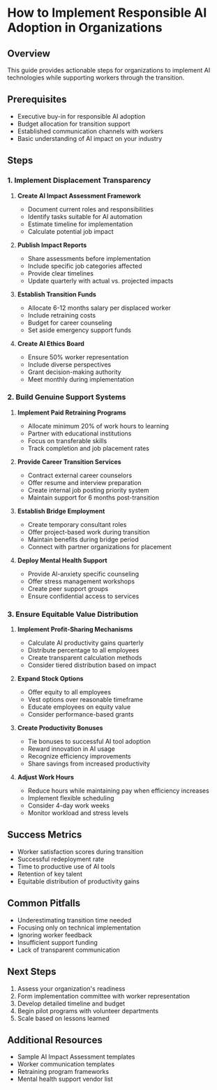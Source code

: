 # How to Implement Responsible AI Adoption in Organizations

## Overview

This guide provides actionable steps for organizations to implement AI technologies while supporting workers through the transition.

## Prerequisites

- Executive buy-in for responsible AI adoption
- Budget allocation for transition support
- Established communication channels with workers
- Basic understanding of AI impact on your industry

## Steps

### 1. Implement Displacement Transparency

1. **Create AI Impact Assessment Framework**
   - Document current roles and responsibilities
   - Identify tasks suitable for AI automation
   - Estimate timeline for implementation
   - Calculate potential job impact

2. **Publish Impact Reports**
   - Share assessments before implementation
   - Include specific job categories affected
   - Provide clear timelines
   - Update quarterly with actual vs. projected impacts

3. **Establish Transition Funds**
   - Allocate 6-12 months salary per displaced worker
   - Include retraining costs
   - Budget for career counseling
   - Set aside emergency support funds

4. **Create AI Ethics Board**
   - Ensure 50% worker representation
   - Include diverse perspectives
   - Grant decision-making authority
   - Meet monthly during implementation

### 2. Build Genuine Support Systems

1. **Implement Paid Retraining Programs**
   - Allocate minimum 20% of work hours to learning
   - Partner with educational institutions
   - Focus on transferable skills
   - Track completion and job placement rates

2. **Provide Career Transition Services**
   - Contract external career counselors
   - Offer resume and interview preparation
   - Create internal job posting priority system
   - Maintain support for 6 months post-transition

3. **Establish Bridge Employment**
   - Create temporary consultant roles
   - Offer project-based work during transition
   - Maintain benefits during bridge period
   - Connect with partner organizations for placement

4. **Deploy Mental Health Support**
   - Provide AI-anxiety specific counseling
   - Offer stress management workshops
   - Create peer support groups
   - Ensure confidential access to services

### 3. Ensure Equitable Value Distribution

1. **Implement Profit-Sharing Mechanisms**
   - Calculate AI productivity gains quarterly
   - Distribute percentage to all employees
   - Create transparent calculation methods
   - Consider tiered distribution based on impact

2. **Expand Stock Options**
   - Offer equity to all employees
   - Vest options over reasonable timeframe
   - Educate employees on equity value
   - Consider performance-based grants

3. **Create Productivity Bonuses**
   - Tie bonuses to successful AI tool adoption
   - Reward innovation in AI usage
   - Recognize efficiency improvements
   - Share savings from increased productivity

4. **Adjust Work Hours**
   - Reduce hours while maintaining pay when efficiency increases
   - Implement flexible scheduling
   - Consider 4-day work weeks
   - Monitor workload and stress levels

## Success Metrics

- Worker satisfaction scores during transition
- Successful redeployment rate
- Time to productive use of AI tools
- Retention of key talent
- Equitable distribution of productivity gains

## Common Pitfalls

- Underestimating transition time needed
- Focusing only on technical implementation
- Ignoring worker feedback
- Insufficient support funding
- Lack of transparent communication

## Next Steps

1. Assess your organization's readiness
2. Form implementation committee with worker representation
3. Develop detailed timeline and budget
4. Begin pilot programs with volunteer departments
5. Scale based on lessons learned

## Additional Resources

- Sample AI Impact Assessment templates
- Worker communication templates
- Retraining program frameworks
- Mental health support vendor list
